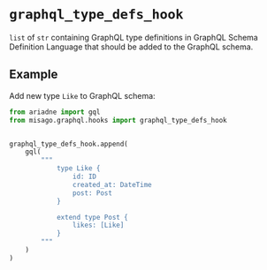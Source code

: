 # `graphql_type_defs_hook`

`list` of `str` containing GraphQL type definitions in GraphQL Schema Definition Language that should be added to the GraphQL schema.


## Example

Add new type `Like` to GraphQL schema:

```python
from ariadne import gql
from misago.graphql.hooks import graphql_type_defs_hook


graphql_type_defs_hook.append(
    gql(
        """
            type Like {
                id: ID
                created_at: DateTime
                post: Post
            }

            extend type Post {
                likes: [Like]
            }
        """
    )
)
```
